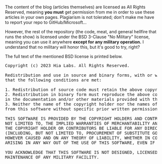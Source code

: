 The content of the blog (articles themselves) are licensed as All Rights
Reserved, meaning <b>you must</b> get permission from me in order to use these
articles in your own pages. Plagiarism is not tolerated; don't make me have to
report your repo to GitHub/Microsoft...

However, the rest of the repository
(the code, meat, and general hellfire that runs the show) is licensed under the
BSD 3-Clause "No Military" license, meaning you can use it anywhere
<b>except for any military operation.</b> I understand that no military will
honor this, but it's good to try, right?

The full text of the mentioned BSD license is printed below.


<pre>
Copyright (c) 2023 Hia Labs. All Rights Reserved.

Redistribution and use in source and binary forms, with or without modification, are permitted provided 
that the following conditions are met:

1. Redistribution of source code must retain the above copyright notice, this list of conditions and the following disclaimer.
2. Redistribution in binary form must reproduce the above copyright notice, this list of conditions and the following disclaimer 
in the documentation and/or other materials provided with the distribution.
3. Neither the name of the copyright holder nor the names of its contributors may be used to endorse or promote products derived 
from this software without specific prior written permission.

THIS SOFTWARE IS PROVIDED BY THE COPYRIGHT HOLDERS AND CONTRIBUTORS "AS IS" AND ANY EXPRESS OR IMPLIED WARRANTIES, INCLUDING, BUT 
NOT LIMITED TO, THE IMPLIED WARRANTIES OF MERCHANTABILITY AND FITNESS FOR A PARTICULAR PURPOSE ARE DISCLAIMED. IN NO EVENT SHALL 
THE COPYRIGHT HOLDER OR CONTRIBUTORS BE LIABLE FOR ANY DIRECT, INDIRECT, INCIDENTAL, SPECIAL, EXEMPLARY, OR CONSEQUENTIAL DAMAGES 
(INCLUDING, BUT NOT LIMITED TO, PROCUREMENT OF SUBSTITUTE GOODS OR SERVICES; LOSS OF USE, DATA, OR PROFITS; OR BUSINESS INTERRUPTION)
HOWEVER CAUSED AND ON ANY THEORY OF LIABILITY, WHETHER IN CONTRACT, STRICT LIABILITY, OR TORT (INCLUDING NEGLIGENCE OR OTHERWISE) 
ARISING IN ANY WAY OUT OF THE USE OF THIS SOFTWARE, EVEN IF ADVISED OF THE POSSIBILITY OF SUCH DAMAGE.

YOU ACKNOWLEDGE THAT THIS SOFTWARE IS NOT DESIGNED, LICENSED OR INTENDED FOR USE IN THE DESIGN, CONSTRUCTION, OPERATION OR
MAINTENANCE OF ANY MILITARY FACILITY.
</pre>
